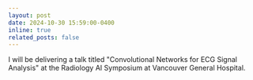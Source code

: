 ```yaml
---
layout: post
date: 2024-10-30 15:59:00-0400
inline: true
related_posts: false
---
```


I will be delivering a talk titled "Convolutional Networks for ECG Signal Analysis" at the Radiology AI Symposium at Vancouver General Hospital.